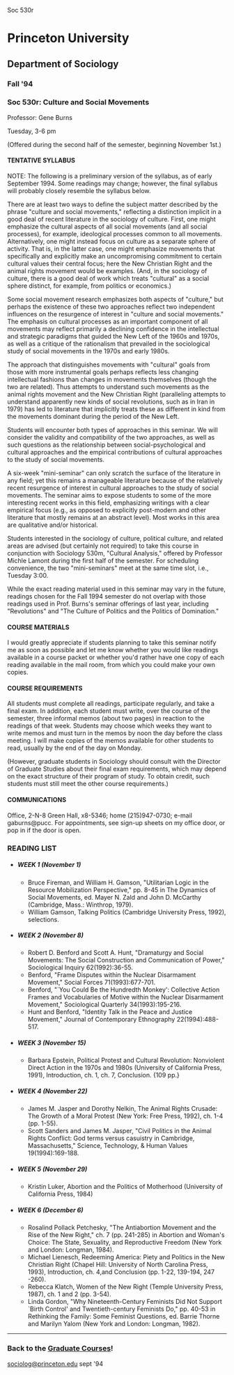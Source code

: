 Soc 530r

# Princeton University

## Department of Sociology

### Fall '94

### Soc 530r: Culture and Social Movements

Professor: Gene Burns

Tuesday, 3-6 pm

(Offered during the second half of the semester, beginning November 1st.)

####  TENTATIVE SYLLABUS

NOTE: The following is a preliminary version of the syllabus, as of early
September 1994. Some readings may change; however, the final syllabus will
probably closely resemble the syllabus below.

There are at least two ways to define the subject matter described by the
phrase "culture and social movements," reflecting a distinction implicit in a
good deal of recent literature in the sociology of culture. First, one might
emphasize the cultural aspects of all social movements (and all social
processes), for example, ideological processes common to all movements.
Alternatively, one might instead focus on culture as a separate sphere of
activity. That is, in the latter case, one might emphasize movements that
specifically and explicitly make an uncompromising commitment to certain
cultural values their central focus; here the New Christian Right and the
animal rights movement would be examples. (And, in the sociology of culture,
there is a good deal of work which treats "cultural" as a social sphere
distinct, for example, from politics or economics.)

Some social movement research emphasizes both aspects of "culture," but
perhaps the existence of these two approaches reflect two independent
influences on the resurgence of interest in "culture and social movements."
The emphasis on cultural processes as an important component of all movements
may reflect primarily a declining confidence in the intellectual and strategic
paradigms that guided the New Left of the 1960s and 1970s, as well as a
critique of the rationalism that prevailed in the sociological study of social
movements in the 1970s and early 1980s.

The approach that distinguishes movements with "cultural" goals from those
with more instrumental goals perhaps reflects less changing intellectual
fashions than changes in movements themselves (though the two are related).
Thus attempts to understand such movements as the animal rights movement and
the New Christian Right (paralleling attempts to understand apparently new
kinds of social revolutions, such as in Iran in 1979) has led to literature
that implicitly treats these as different in kind from the movements dominant
during the period of the New Left.

Students will encounter both types of approaches in this seminar. We will
consider the validity and compatibility of the two approaches, as well as such
questions as the relationship between social-psychological and cultural
approaches and the empirical contributions of cultural approaches to the study
of social movements.

A six-week "mini-seminar" can only scratch the surface of the literature in
any field; yet this remains a manageable literature because of the relatively
recent resurgence of interest in cultural approaches to the study of social
movements. The seminar aims to expose students to some of the more interesting
recent works in this field, emphasizing writings with a clear empirical focus
(e.g., as opposed to explicitly post-modern and other literature that mostly
remains at an abstract level). Most works in this area are qualitative and/or
historical.

Students interested in the sociology of culture, political culture, and
related areas are advised (but certainly not required) to take this course in
conjunction with Sociology 530m, "Cultural Analysis," offered by Professor
Michle Lamont during the first half of the semester. For scheduling
convenience, the two "mini-seminars" meet at the same time slot, i.e., Tuesday
3:00.

While the exact reading material used in this seminar may vary in the future,
readings chosen for the Fall 1994 semester do not overlap with those readings
used in Prof. Burns's seminar offerings of last year, including "Revolutions"
and "The Culture of Politics and the Politics of Domination."

#### COURSE MATERIALS

I would greatly appreciate if students planning to take this seminar notify me
as soon as possible and let me know whether you would like readings available
in a course packet or whether you'd rather have one copy of each reading
available in the mail room, from which you could make your own copies.

#### COURSE REQUIREMENTS

All students must complete all readings, participate regularly, and take a
final exam. In addition, each student must write, over the course of the
semester, three informal memos (about two pages) in reaction to the readings
of that week. Students may choose which weeks they want to write memos and
must turn in the memos by noon the day before the class meeting. I will make
copies of the memos available for other students to read, usually by the end
of the day on Monday.

(However, graduate students in Sociology should consult with the Director of
Graduate Studies about their final exam requirements, which may depend on the
exact structure of their program of study. To obtain credit, such students
must still meet the other course requirements.)

#### COMMUNICATIONS

Office, 2-N-8 Green Hall, x8-5346; home (215)947-0730; e-mail gaburns@pucc.
For appointments, see sign-up sheets on my office door, or pop in if the door
is open.

### READING LIST

  * ##### WEEK 1 (November 1)

    * Bruce Fireman, and William H. Gamson, "Utilitarian Logic in the Resource Mobilization Perspective," pp. 8-45 in The Dynamics of Social Movements, ed. Mayer N. Zald and John D. McCarthy (Cambridge, Mass.: Winthrop, 1979). 
    * William Gamson, Talking Politics (Cambridge University Press, 1992), selections. 
  * ##### WEEK 2 (November 8)

    * Robert D. Benford and Scott A. Hunt, "Dramaturgy and Social Movements: The Social Construction and Communication of Power," Sociological Inquiry 62(1992):36-55. 
    * Benford, "Frame Disputes within the Nuclear Disarmament Movement," Social Forces 71(1993):677-701. 
    * Benford, "`You Could Be the Hundredth Monkey': Collective Action Frames and Vocabularies of Motive within the Nuclear Disarmament Movement," Sociological Quarterly 34(1993):195-216. 
    * Hunt and Benford, "Identity Talk in the Peace and Justice Movement," Journal of Contemporary Ethnography 22(1994):488-517. 
  * ##### WEEK 3 (November 15)

    * Barbara Epstein, Political Protest and Cultural Revolution: Nonviolent Direct Action in the 1970s and 1980s (University of California Press, 1991), Introduction, ch. 1, ch. 7, Conclusion. {109 pp.} 
  * ##### WEEK 4 (November 22)

    * James M. Jasper and Dorothy Nelkin, The Animal Rights Crusade: The Growth of a Moral Protest (New York: Free Press, 1992), ch. 1-4 (pp. 1-55). 
    * Scott Sanders and James M. Jasper, "Civil Politics in the Animal Rights Conflict: God terms versus casuistry in Cambridge, Massachusetts," Science, Technology, & Human Values 19(1994):169-188. 
  * ##### WEEK 5 (November 29)

    * Kristin Luker, Abortion and the Politics of Motherhood (University of California Press, 1984) 
  * ##### WEEK 6 (December 6)

    * Rosalind Pollack Petchesky, "The Antiabortion Movement and the Rise of the New Right," ch. 7 (pp. 241-285) in Abortion and Woman's Choice: The State, Sexuality, and Reproductive Freedom (New York and London: Longman, 1984). 
    * Michael Lienesch, Redeeming America: Piety and Politics in the New Christian Right (Chapel Hill: University of North Carolina Press, 1993), Introduction, ch. 4,and Conclusion (pp. 1-22, 139-194, 247 -260). 
    * Rebecca Klatch, Women of the New Right (Temple University Press, 1987), ch. 1 and 2 (pp. 3-54). 
    * Linda Gordon, "Why Nineteenth-Century Feminists Did Not Support `Birth Control' and Twentieth-century Feminists Do," pp. 40-53 in Rethinking the Family: Some Feminist Questions, ed. Barrie Thorne and Marilyn Yalom (New York and London: Longman, 1982).  

* * *

### Back to the [Graduate Courses](schedule.html)!

sociolog@princeton.edu sept '94

